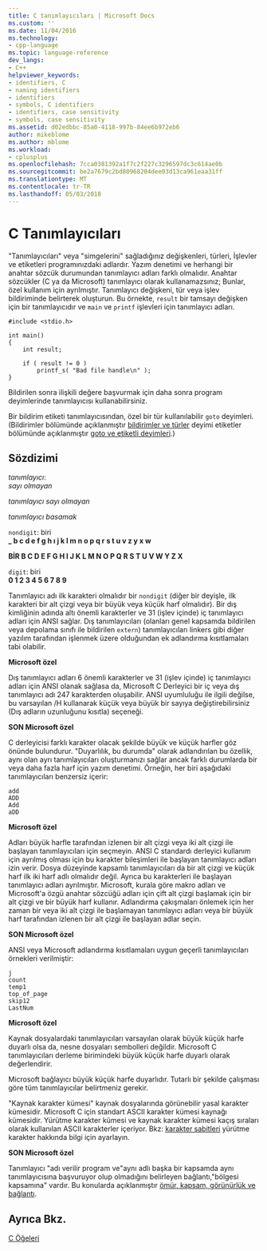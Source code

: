 ```yaml
---
title: C tanımlayıcıları | Microsoft Docs
ms.custom: ''
ms.date: 11/04/2016
ms.technology:
- cpp-language
ms.topic: language-reference
dev_langs:
- C++
helpviewer_keywords:
- identifiers, C
- naming identifiers
- identifiers
- symbols, C identifiers
- identifiers, case sensitivity
- symbols, case sensitivity
ms.assetid: d02edbbc-85a0-4118-997b-84ee6b972eb6
author: mikeblome
ms.author: mblome
ms.workload:
- cplusplus
ms.openlocfilehash: 7cca0381392a1f7c2f227c3296597dc3c614ae0b
ms.sourcegitcommit: be2a7679c2bd80968204dee03d13ca961eaa31ff
ms.translationtype: MT
ms.contentlocale: tr-TR
ms.lasthandoff: 05/03/2018
---
```

# <a name="c-identifiers"></a>C Tanımlayıcıları
"Tanımlayıcıları" veya "simgelerini" sağladığınız değişkenleri, türleri, İşlevler ve etiketleri programınızdaki adlardır. Yazım denetimi ve herhangi bir anahtar sözcük durumundan tanımlayıcı adları farklı olmalıdır. Anahtar sözcükler (C ya da Microsoft) tanımlayıcı olarak kullanamazsınız; Bunlar, özel kullanım için ayrılmıştır. Tanımlayıcı değişkeni, tür veya işlev bildiriminde belirterek oluşturun. Bu örnekte, `result` bir tamsayı değişken için bir tanımlayıcıdır ve `main` ve `printf` işlevleri için tanımlayıcı adları.  
  
```  
#include <stdio.h>  
  
int main()  
{  
    int result;  
  
    if ( result != 0 )  
        printf_s( "Bad file handle\n" );  
}  
```  
  
 Bildirilen sonra ilişkili değere başvurmak için daha sonra program deyimlerinde tanımlayıcısı kullanabilirsiniz.  
  
 Bir bildirim etiketi tanımlayıcısından, özel bir tür kullanılabilir `goto` deyimleri. (Bildirimler bölümünde açıklanmıştır [bildirimler ve türler](../c-language/declarations-and-types.md) deyimi etiketler bölümünde açıklanmıştır [goto ve etiketli deyimleri](../c-language/goto-and-labeled-statements-c.md).)  
  
## <a name="syntax"></a>Sözdizimi  
 *tanımlayıcı*:  
 *sayı olmayan*  
  
 *tanımlayıcı sayı olmayan*  
  
 *tanımlayıcı basamak*  
  
 `nondigit`: biri  
 **_ b c d e f g h ı j k l m n o p q r s t u v z y x w**  
  
 **BİR B C D E F G H I J K L M N O P Q R S T U V W Y Z X**  
  
 `digit`: biri  
 **0 1 2 3 4 5 6 7 8 9**  
  
 Tanımlayıcı adı ilk karakteri olmalıdır bir `nondigit` (diğer bir deyişle, ilk karakteri bir alt çizgi veya bir büyük veya küçük harf olmalıdır). Bir dış kimliğinin adında altı önemli karakterler ve 31 (işlev içinde) iç tanımlayıcı adları için ANSI sağlar. Dış tanımlayıcıları (olanları genel kapsamda bildirilen veya depolama sınıfı ile bildirilen `extern`) tanımlayıcıları linkers gibi diğer yazılım tarafından işlenmek üzere olduğundan ek adlandırma kısıtlamaları tabi olabilir.  
  
 **Microsoft özel**  
  
 Dış tanımlayıcı adları 6 önemli karakterler ve 31 (işlev içinde) iç tanımlayıcı adları için ANSI olanak sağlasa da, Microsoft C Derleyici bir iç veya dış tanımlayıcı adı 247 karakterden oluşabilir. ANSI uyumluluğu ile ilgili değilse, bu varsayılan /H kullanarak küçük veya büyük bir sayıya değiştirebilirsiniz (Dış adların uzunluğunu kısıtla) seçeneği.  
  
 **SON Microsoft özel**  
  
 C derleyicisi farklı karakter olacak şekilde büyük ve küçük harfler göz önünde bulundurur. "Duyarlılık, bu durumda" olarak adlandırılan bu özellik, aynı olan ayrı tanımlayıcıları oluşturmanızı sağlar ancak farklı durumlarda bir veya daha fazla harf için yazım denetimi. Örneğin, her biri aşağıdaki tanımlayıcıları benzersiz içerir:  
  
```  
add  
ADD  
Add  
aDD  
```  
  
 **Microsoft özel**  
  
 Adları büyük harfle tarafından izlenen bir alt çizgi veya iki alt çizgi ile başlayan tanımlayıcıları için seçmeyin. ANSI C standardı derleyici kullanım için ayrılmış olması için bu karakter bileşimleri ile başlayan tanımlayıcı adları izin verir. Dosya düzeyinde kapsamlı tanımlayıcıları da bir alt çizgi ve küçük harf ilk iki harf adlı olmalıdır değil. Ayrıca bu karakterleri ile başlayan tanımlayıcı adları ayrılmıştır. Microsoft, kurala göre makro adları ve Microsoft'a özgü anahtar sözcüğü adları için çift alt çizgi başlamak için bir alt çizgi ve bir büyük harf kullanır. Adlandırma çakışmaları önlemek için her zaman bir veya iki alt çizgi ile başlamayan tanımlayıcı adları veya bir büyük harf tarafından izlenen bir alt çizgi ile başlayan adlar seçin.  
  
 **SON Microsoft özel**  
  
 ANSI veya Microsoft adlandırma kısıtlamaları uygun geçerli tanımlayıcıları örnekleri verilmiştir:  
  
```  
j  
count  
temp1  
top_of_page  
skip12  
LastNum  
```  
  
 **Microsoft özel**  
  
 Kaynak dosyalardaki tanımlayıcıları varsayılan olarak büyük küçük harfe duyarlı olsa da, nesne dosyaları sembolleri değildir. Microsoft C tanımlayıcıları derleme birimindeki büyük küçük harfe duyarlı olarak değerlendirir.  
  
 Microsoft bağlayıcı büyük küçük harfe duyarlıdır. Tutarlı bir şekilde çalışması göre tüm tanımlayıcılar belirtmeniz gerekir.  
  
 "Kaynak karakter kümesi" kaynak dosyalarında görünebilir yasal karakter kümesidir. Microsoft C için standart ASCII karakter kümesi kaynağı kümesidir. Yürütme karakter kümesi ve kaynak karakter kümesi kaçış sıraları olarak kullanılan ASCII karakterler içeriyor. Bkz: [karakter sabitleri](../c-language/c-character-constants.md) yürütme karakter hakkında bilgi için ayarlayın.  
  
 **SON Microsoft özel**  
  
 Tanımlayıcı "adı verilir program ve"aynı adlı başka bir kapsamda aynı tanımlayıcısına başvuruyor olup olmadığını belirleyen bağlantı,"bölgesi kapsamına" vardır. Bu konularda açıklanmıştır [ömür, kapsam, görünürlük ve bağlantı](../c-language/lifetime-scope-visibility-and-linkage.md).  
  
## <a name="see-also"></a>Ayrıca Bkz.  
 [C Öğeleri](../c-language/elements-of-c.md)
